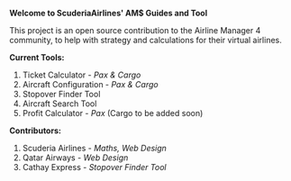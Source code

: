 **Welcome to ScuderiaAirlines' AM$ Guides and Tool**

This project is an open source contribution to the Airline Manager 4 community, to help with strategy and calculations for their virtual airlines. 

**Current Tools:**
1. Ticket Calculator - *Pax & Cargo*
2. Aircraft Configuration - *Pax & Cargo*
3. Stopover Finder Tool
4. Aircraft Search Tool
5. Profit Calculator - *Pax* (Cargo to be added soon)

**Contributors:**
1. Scuderia Airlines - *Maths, Web Design*
2. Qatar Airways - *Web Design*
3. Cathay Express - *Stopover Finder Tool*
